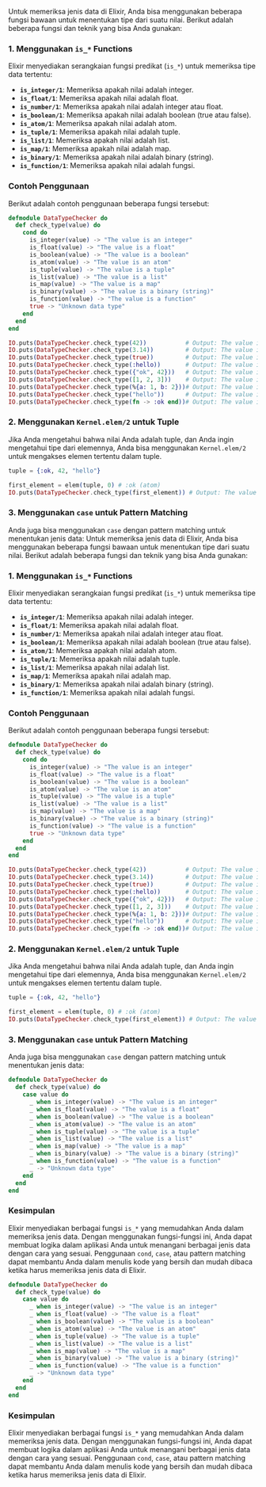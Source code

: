 Untuk memeriksa jenis data di Elixir, Anda bisa menggunakan beberapa fungsi bawaan untuk menentukan tipe dari suatu nilai. Berikut adalah beberapa fungsi dan teknik yang bisa Anda gunakan:

### 1. **Menggunakan `is_*` Functions**

Elixir menyediakan serangkaian fungsi predikat (`is_*`) untuk memeriksa tipe data tertentu:

- **`is_integer/1`**: Memeriksa apakah nilai adalah integer.
- **`is_float/1`**: Memeriksa apakah nilai adalah float.
- **`is_number/1`**: Memeriksa apakah nilai adalah integer atau float.
- **`is_boolean/1`**: Memeriksa apakah nilai adalah boolean (true atau false).
- **`is_atom/1`**: Memeriksa apakah nilai adalah atom.
- **`is_tuple/1`**: Memeriksa apakah nilai adalah tuple.
- **`is_list/1`**: Memeriksa apakah nilai adalah list.
- **`is_map/1`**: Memeriksa apakah nilai adalah map.
- **`is_binary/1`**: Memeriksa apakah nilai adalah binary (string).
- **`is_function/1`**: Memeriksa apakah nilai adalah fungsi.

### Contoh Penggunaan

Berikut adalah contoh penggunaan beberapa fungsi tersebut:

```elixir
defmodule DataTypeChecker do
  def check_type(value) do
    cond do
      is_integer(value) -> "The value is an integer"
      is_float(value) -> "The value is a float"
      is_boolean(value) -> "The value is a boolean"
      is_atom(value) -> "The value is an atom"
      is_tuple(value) -> "The value is a tuple"
      is_list(value) -> "The value is a list"
      is_map(value) -> "The value is a map"
      is_binary(value) -> "The value is a binary (string)"
      is_function(value) -> "The value is a function"
      true -> "Unknown data type"
    end
  end
end

IO.puts(DataTypeChecker.check_type(42))           # Output: The value is an integer
IO.puts(DataTypeChecker.check_type(3.14))         # Output: The value is a float
IO.puts(DataTypeChecker.check_type(true))         # Output: The value is a boolean
IO.puts(DataTypeChecker.check_type(:hello))       # Output: The value is an atom
IO.puts(DataTypeChecker.check_type({"ok", 42}))   # Output: The value is a tuple
IO.puts(DataTypeChecker.check_type([1, 2, 3]))    # Output: The value is a list
IO.puts(DataTypeChecker.check_type(%{a: 1, b: 2}))# Output: The value is a map
IO.puts(DataTypeChecker.check_type("hello"))      # Output: The value is a binary (string)
IO.puts(DataTypeChecker.check_type(fn -> :ok end))# Output: The value is a function
```

### 2. **Menggunakan `Kernel.elem/2` untuk Tuple**
Jika Anda mengetahui bahwa nilai Anda adalah tuple, dan Anda ingin mengetahui tipe dari elemennya, Anda bisa menggunakan `Kernel.elem/2` untuk mengakses elemen tertentu dalam tuple.

```elixir
tuple = {:ok, 42, "hello"}

first_element = elem(tuple, 0) # :ok (atom)
IO.puts(DataTypeChecker.check_type(first_element)) # Output: The value is an atom
```

### 3. **Menggunakan `case` untuk Pattern Matching**
Anda juga bisa menggunakan `case` dengan pattern matching untuk menentukan jenis data:
Untuk memeriksa jenis data di Elixir, Anda bisa menggunakan beberapa fungsi bawaan untuk menentukan tipe dari suatu nilai. Berikut adalah beberapa fungsi dan teknik yang bisa Anda gunakan:

### 1. **Menggunakan `is_*` Functions**

Elixir menyediakan serangkaian fungsi predikat (`is_*`) untuk memeriksa tipe data tertentu:

- **`is_integer/1`**: Memeriksa apakah nilai adalah integer.
- **`is_float/1`**: Memeriksa apakah nilai adalah float.
- **`is_number/1`**: Memeriksa apakah nilai adalah integer atau float.
- **`is_boolean/1`**: Memeriksa apakah nilai adalah boolean (true atau false).
- **`is_atom/1`**: Memeriksa apakah nilai adalah atom.
- **`is_tuple/1`**: Memeriksa apakah nilai adalah tuple.
- **`is_list/1`**: Memeriksa apakah nilai adalah list.
- **`is_map/1`**: Memeriksa apakah nilai adalah map.
- **`is_binary/1`**: Memeriksa apakah nilai adalah binary (string).
- **`is_function/1`**: Memeriksa apakah nilai adalah fungsi.

### Contoh Penggunaan

Berikut adalah contoh penggunaan beberapa fungsi tersebut:

```elixir
defmodule DataTypeChecker do
  def check_type(value) do
    cond do
      is_integer(value) -> "The value is an integer"
      is_float(value) -> "The value is a float"
      is_boolean(value) -> "The value is a boolean"
      is_atom(value) -> "The value is an atom"
      is_tuple(value) -> "The value is a tuple"
      is_list(value) -> "The value is a list"
      is_map(value) -> "The value is a map"
      is_binary(value) -> "The value is a binary (string)"
      is_function(value) -> "The value is a function"
      true -> "Unknown data type"
    end
  end
end

IO.puts(DataTypeChecker.check_type(42))           # Output: The value is an integer
IO.puts(DataTypeChecker.check_type(3.14))         # Output: The value is a float
IO.puts(DataTypeChecker.check_type(true))         # Output: The value is a boolean
IO.puts(DataTypeChecker.check_type(:hello))       # Output: The value is an atom
IO.puts(DataTypeChecker.check_type({"ok", 42}))   # Output: The value is a tuple
IO.puts(DataTypeChecker.check_type([1, 2, 3]))    # Output: The value is a list
IO.puts(DataTypeChecker.check_type(%{a: 1, b: 2}))# Output: The value is a map
IO.puts(DataTypeChecker.check_type("hello"))      # Output: The value is a binary (string)
IO.puts(DataTypeChecker.check_type(fn -> :ok end))# Output: The value is a function
```

### 2. **Menggunakan `Kernel.elem/2` untuk Tuple**
Jika Anda mengetahui bahwa nilai Anda adalah tuple, dan Anda ingin mengetahui tipe dari elemennya, Anda bisa menggunakan `Kernel.elem/2` untuk mengakses elemen tertentu dalam tuple.

```elixir
tuple = {:ok, 42, "hello"}

first_element = elem(tuple, 0) # :ok (atom)
IO.puts(DataTypeChecker.check_type(first_element)) # Output: The value is an atom
```

### 3. **Menggunakan `case` untuk Pattern Matching**
Anda juga bisa menggunakan `case` dengan pattern matching untuk menentukan jenis data:

```elixir
defmodule DataTypeChecker do
  def check_type(value) do
    case value do
      _ when is_integer(value) -> "The value is an integer"
      _ when is_float(value) -> "The value is a float"
      _ when is_boolean(value) -> "The value is a boolean"
      _ when is_atom(value) -> "The value is an atom"
      _ when is_tuple(value) -> "The value is a tuple"
      _ when is_list(value) -> "The value is a list"
      _ when is_map(value) -> "The value is a map"
      _ when is_binary(value) -> "The value is a binary (string)"
      _ when is_function(value) -> "The value is a function"
      _ -> "Unknown data type"
    end
  end
end
```

### Kesimpulan

Elixir menyediakan berbagai fungsi `is_*` yang memudahkan Anda dalam memeriksa jenis data. Dengan menggunakan fungsi-fungsi ini, Anda dapat membuat logika dalam aplikasi Anda untuk menangani berbagai jenis data dengan cara yang sesuai. Penggunaan `cond`, `case`, atau pattern matching dapat membantu Anda dalam menulis kode yang bersih dan mudah dibaca ketika harus memeriksa jenis data di Elixir.
```elixir
defmodule DataTypeChecker do
  def check_type(value) do
    case value do
      _ when is_integer(value) -> "The value is an integer"
      _ when is_float(value) -> "The value is a float"
      _ when is_boolean(value) -> "The value is a boolean"
      _ when is_atom(value) -> "The value is an atom"
      _ when is_tuple(value) -> "The value is a tuple"
      _ when is_list(value) -> "The value is a list"
      _ when is_map(value) -> "The value is a map"
      _ when is_binary(value) -> "The value is a binary (string)"
      _ when is_function(value) -> "The value is a function"
      _ -> "Unknown data type"
    end
  end
end
```

### Kesimpulan

Elixir menyediakan berbagai fungsi `is_*` yang memudahkan Anda dalam memeriksa jenis data. Dengan menggunakan fungsi-fungsi ini, Anda dapat membuat logika dalam aplikasi Anda untuk menangani berbagai jenis data dengan cara yang sesuai. Penggunaan `cond`, `case`, atau pattern matching dapat membantu Anda dalam menulis kode yang bersih dan mudah dibaca ketika harus memeriksa jenis data di Elixir.
